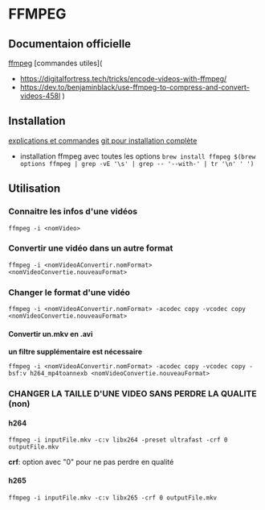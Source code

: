 # FFMPEG

## Documentaion officielle
[ffmpeg](https://ffmpeg.org/)
[commandes utiles](
  * https://digitalfortress.tech/tricks/encode-videos-with-ffmpeg/
  * https://dev.to/benjaminblack/use-ffmpeg-to-compress-and-convert-videos-458l
  )

## Installation

[explications et commandes](https://emirchouchane.com/tutoriel-ffmpeg/)
[git pour installation complète](https://gist.github.com/Piasy/b5dfd5c048eb69d1b91719988c0325d8)

* installation ffmpeg avec toutes les options
  `brew install ffmpeg $(brew options ffmpeg | grep -vE '\s' | grep -- '--with-' | tr '\n' ' ')`

## Utilisation

### Connaitre les infos d'une vidéos

  `ffmpeg -i <nomVideo>`

### Convertir une vidéo dans un autre format

  `ffmpeg -i <nomVideoAConvertir.nomFormat> <nomVideoConvertie.nouveauFormat>`


### Changer le format d'une vidéo

  `ffmpeg -i <nomVideoAConvertir.nomFormat> -acodec copy -vcodec copy <nomVideoConvertie.nouveauFormat>`

#### Convertir un.mkv en .avi
**un filtre supplémentaire est nécessaire**

  `ffmpeg -i <nomVideoAConvertir.nomFormat> -acodec copy -vcodec copy -bsf:v h264_mp4toannexb <nomVideoConvertie.nouveauFormat>`

### CHANGER LA TAILLE D'UNE VIDEO SANS PERDRE LA QUALITE (non)
#### h264
  `ffmpeg -i inputFile.mkv -c:v libx264 -preset ultrafast -crf 0 outputFile.mkv`

__crf__: option avec "0" pour ne pas perdre en qualité


####  h265
  `ffmpeg -i inputFile.mkv -c:v libx265 -crf 0 outputFile.mkv`
